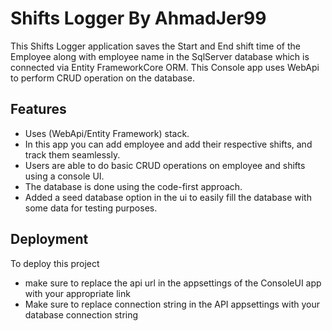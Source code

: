 # Shifts Logger By AhmadJer99 
This Shifts Logger application saves the Start and End shift time of the Employee along with employee name in the SqlServer database which is connected via Entity FrameworkCore ORM. 
This Console app uses WebApi to perform CRUD operation on the database.

## Features
- Uses (WebApi/Entity Framework) stack.
- In this app you can add employee and add their respective shifts, and track them seamlessly.
- Users are able to do basic CRUD operations on employee and shifts using a console UI.
- The database is done using the code-first approach.
- Added a seed database option in the ui to easily fill the database with some data for testing purposes.


## Deployment
To deploy this project
- make sure to replace the api url in the appsettings of the ConsoleUI app with your appropriate link
- Make sure to replace connection string in the API appsettings with your database connection string
